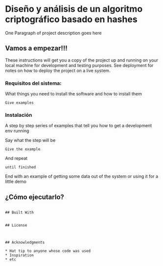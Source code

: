 # Diseño y análisis de un algoritmo criptográfico basado en hashes

One Paragraph of project description goes here


## Vamos a empezar!!!

These instructions will get you a copy of the project up and running on your local machine for development and testing purposes. See deployment for notes on how to deploy the project on a live system.

### Requisitos del sistema:

What things you need to install the software and how to install them

```
Give examples
```

### Instalación

A step by step series of examples that tell you how to get a development env running

Say what the step will be

```
Give the example
```

And repeat

```
until finished
```

End with an example of getting some data out of the system or using it for a little demo

## ¿Cómo ejecutarlo?


```

## Built With


## License



## Acknowledgments

* Hat tip to anyone whose code was used
* Inspiration
* etc

